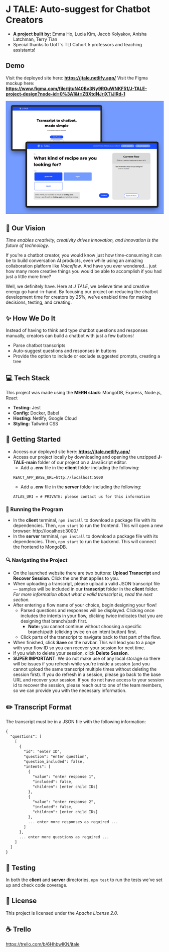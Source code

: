 # J TALE: Auto-suggest for Chatbot Creators 

* **A project built by:** Emma Ho, Lucia Kim, Jacob Kolyakov, Anisha Latchman, Terry Tian
* Special thanks to UofT’s TLI Cohort 5 professors and teaching assistants!

## Demo

Visit the deployed site here: **https://jtale.netlify.app/**
Visit the Figma mockup here: **https://www.figma.com/file/tjtuN40Bv3Ny9ROuWNKF51/J-TALE-project-design?node-id=0%3A1&t=ZBXtdNJrjXTiJIRd-1**

![JTALE thumbnail](jtale_thumb.jpg)


## :telescope: Our Vision

*Time enables creativity, creativity drives innovation, and innovation is the future of technology.*

If you’re a chatbot creator, you would know just how time-consuming it can be to build conversation AI products, even while using an amazing collaboration platform like *Voiceflow*. 
And have you ever wondered… just how many more creative things you would be able to accomplish if you had just a little more time?

Well, we definitely have. Here at *J TALE*, we believe time and creative energy go hand-in-hand. By focusing our project on reducing the chatbot development time for creators by 25%, we’ve enabled time for making decisions, testing, and creating.

## :sparkles: How We Do It

Instead of having to think and type chatbot questions and responses manually, creators can build a chatbot with just a few buttons!
* Parse chatbot transcripts 
* Auto-suggest questions and responses in buttons
* Provide the option to include or exclude suggested prompts, creating a tree

## :computer:	Tech Stack

This project was made using the **MERN stack**: MongoDB, Express, Node.js, React
* **Testing:** Jest
* **Config:** Docker, Babel
* **Hosting:** Netlify, Google Cloud
* **Styling:** Tailwind CSS

## :file_folder: Getting Started

* Access our deployed site here: **https://jtale.netlify.app/**
* Access our project locally by downloading and opening the unzipped **J-TALE-main** folder of our project on a JavaScript editor. 
  * Add a **.env** file in the **client** folder including the following: 
  ```
  REACT_APP_BASE_URL=http://localhost:5000
  ```
  * Add a **.env** file in the **server** folder including the following:
  ```
  ATLAS_URI = # PRIVATE: please contact us for this information
  ```

### :runner: Running the Program

* In the **client** terminal, ```npm install``` to download a package file with its dependencies. Then, ```npm start``` to run the frontend. This will open a new browser:  http://localhost:3000/
* In the **server** terminal, ```npm install``` to download a package file with its dependencies. Then, ```npm start``` to run the backend. This will connect the frontend to MongoDB.

### :mag: Navigating the Project

* On the launched website there are two buttons: **Upload Transcript** and **Recover Session**. Click the one that applies to you. 
* When uploading a transcript, please upload a valid JSON transcript file — samples will be included in our **transcript** folder in the **client** folder. *For more information about what a valid transcript is, read the next section.*
* After entering a flow name of your choice, begin designing your flow!
  * Parsed questions and responses will be displayed. Clicking once includes the intents in your flow, clicking twice indicates that you are designing that branch/path first. 
    * **Note:** you cannot continue without choosing a specific branch/path (clicking twice on an intent button) first.
  * Click parts of the transcript to navigate back to that part of the flow.
* When finished, click **Save** on the navbar. This will lead you to a page with your flow ID so you can recover your session for next time.
* If you wish to delete your session, click **Delete Session**.
* **SUPER IMPORTANT**: We do not make use of any local storage so there will be issues if you refresh while you're inside a session (and you cannot upload the same transcript multiple times without deleting the session first). If you do refresh in a session, please go back to the base URL and recover your session. If you do not have access to your session id to recover the session, please reach out to one of the team members, so we can provide you with the necessary information.

## :pencil2: Transcript Format

The transcript must be in a JSON file with the following information:
```
{
  "questions": [
    [
      {
        "id": "enter ID",
        "question": "enter question",
        "question_included": false,
        "intents": [
          {
            "value": "enter response 1",
            "included": false,
            "children": [enter child IDs]
          },
          {
            "value": "enter response 2",
            "included": false,
            "children": [enter child IDs]
          },
          ... enter more responses as required ...
        ]
      },
      ... enter more questions as required ...
    ]
  ]
}
```
## :rotating_light: Testing

In both the **client** and **server** directories, ```npm test``` to run the tests we've set up and check code coverage.

## :bookmark_tabs: License

This project is licensed under the *Apache License 2.0*.

## :coffee: Trello 
https://trello.com/b/6HhbwIKN/jtale
